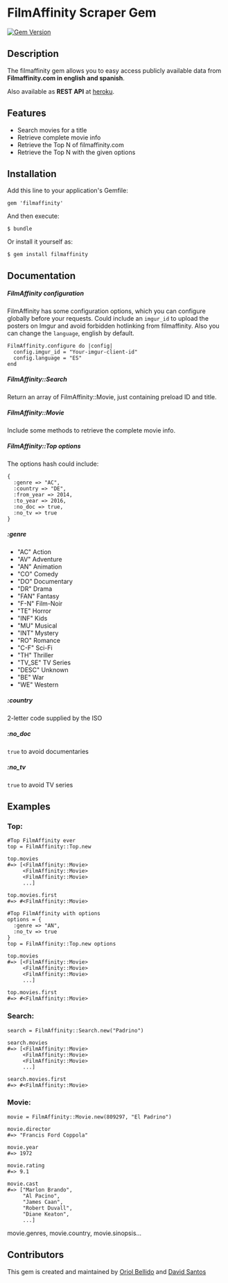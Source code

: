# FilmAffinity Scraper Gem
[![Gem Version](https://badge.fury.io/rb/filmaffinity.svg)](http://badge.fury.io/rb/filmaffinity)

## Description

The filmaffinity gem allows you to easy access publicly available data from **Filmaffinity.com in english and spanish**.

Also available as **REST API** at [heroku](https://filmaffinity-unofficial.herokuapp.com/).

## Features

- Search movies for a title
- Retrieve complete movie info
- Retrieve the Top N of filmaffinity.com
- Retrieve the Top N with the given options

## Installation

Add this line to your application's Gemfile:

    gem 'filmaffinity'

And then execute:

    $ bundle

Or install it yourself as:

    $ gem install filmaffinity

## Documentation

##### FilmAffinity configuration
FilmAffinity has some configuration options, which you can configure globally before your requests. Could include an ```imgur_id``` to upload the posters on Imgur and avoid forbidden hotlinking from filmaffinity. Also you can change the ```language```, english by default. 
```
FilmAffinity.configure do |config|
  config.imgur_id = "Your-imgur-client-id"
  config.language = "ES"
end
```

##### FilmAffinity::Search
Return an array of FilmAffinity::Movie, just containing preload ID and title.

##### FilmAffinity::Movie
Include some methods to retrieve the complete movie info.

##### FilmAffinity::Top options
The options hash could include:
```
{
  :genre => "AC",
  :country => "DE",
  :from_year => 2014,
  :to_year => 2016,
  :no_doc => true,
  :no_tv => true
}
  ```
##### :genre
- "AC"    Action
- "AV"    Adventure
- "AN"    Animation
- "CO"    Comedy
- "DO"    Documentary
- "DR"    Drama
- "FAN"   Fantasy
- "F-N"   Film-Noir
- "TE"    Horror
- "INF"   Kids
- "MU"    Musical
- "INT"   Mystery
- "RO"    Romance
- "C-F"   Sci-Fi
- "TH"    Thriller
- "TV_SE" TV Series
- "DESC"  Unknown
- "BE"    War
- "WE"    Western

##### :country
2-letter code supplied by the ISO

##### :no_doc
```true``` to avoid documentaries

##### :no_tv
```true``` to avoid TV series


## Examples

### Top:
    #Top FilmAffinity ever
    top = FilmAffinity::Top.new

    top.movies
    #=> [<FilmAffinity::Movie>
         <FilmAffinity::Movie>
         <FilmAffinity::Movie>
         ...]

    top.movies.first
    #=> #<FilmAffinity::Movie>

    #Top FilmAffinity with options
    options = {
      :genre => "AN",
      :no_tv => true
    }
    top = FilmAffinity::Top.new options

    top.movies
    #=> [<FilmAffinity::Movie>
         <FilmAffinity::Movie>
         <FilmAffinity::Movie>
         ...]

    top.movies.first
    #=> #<FilmAffinity::Movie>

### Search:

    search = FilmAffinity::Search.new("Padrino")

    search.movies
    #=> [<FilmAffinity::Movie>
         <FilmAffinity::Movie>
         <FilmAffinity::Movie>
         ...]

    search.movies.first
    #=> #<FilmAffinity::Movie>

### Movie:

    movie = FilmAffinity::Movie.new(809297, "El Padrino")

    movie.director
    #=> "Francis Ford Coppola"

    movie.year
    #=> 1972

    movie.rating
    #=> 9.1

    movie.cast
    #=> ["Marlon Brando",
         "Al Pacino",
         "James Caan",
         "Robert Duvall",
         "Diane Keaton",
         ...]

   movie.genres, movie.country, movie.sinopsis...

## Contributors

This gem is created and maintained by [Oriol Bellido](https://github.com/oricodes89) and [David Santos](https://github.com/davidsantosmerino)

